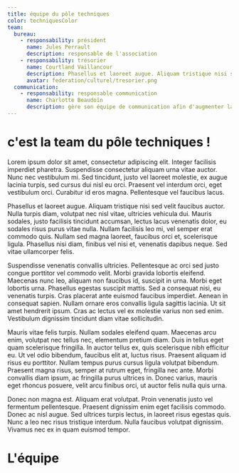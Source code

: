 ```yaml
---
title: équipe du pôle techniques
color: techniquesColor
team:
  bureau:
    - responsability: président
      name: Jules Perrault
      description: responsable de l'association
    - responsability: trésorier
      name: Courtland Vaillancour
      description: Phasellus et laoreet augue. Aliquam tristique nisi sed velit faucibus auctor. Nulla turpis diam, volutpat nec nisl vitae.
      avatar: federation/culturel/tresorier.png
  communication:
    - responsability: responsable communication
      name: Charlotte Beaudoin
      description: gère son équipe de communication afin d'augmenter la visibilité de l'association
---
```


# c'est la team du pôle techniques !

Lorem ipsum dolor sit amet, consectetur adipiscing elit. Integer facilisis imperdiet pharetra. Suspendisse consectetur aliquam urna vitae auctor. Nunc nec vestibulum mi. Sed tincidunt, justo vel laoreet molestie, ex augue lacinia turpis, sed cursus dui nisl eu orci. Praesent vel interdum orci, eget vestibulum orci. Curabitur id eros magna. Pellentesque vel faucibus lacus.

Phasellus et laoreet augue. Aliquam tristique nisi sed velit faucibus auctor. Nulla turpis diam, volutpat nec nisl vitae, ultricies vehicula dui. Mauris sodales, justo facilisis tincidunt accumsan, lectus lacus venenatis dolor, eu sodales risus purus vitae nulla. Nullam facilisis leo mi, vel semper erat commodo quis. Nullam sed magna laoreet, faucibus orci et, scelerisque ligula. Phasellus nisi diam, finibus vel nisi et, venenatis dapibus neque. Sed vitae ullamcorper felis.

Suspendisse venenatis convallis ultricies. Pellentesque ac orci sed justo congue porttitor vel commodo velit. Morbi gravida lobortis eleifend. Maecenas nunc leo, aliquam non faucibus id, suscipit in urna. Morbi eget lobortis urna. Phasellus egestas suscipit mattis. Sed a consequat nisi, eu venenatis turpis. Cras placerat ante euismod faucibus imperdiet. Aenean in consequat sapien. Nullam ornare eros convallis ligula sagittis lacinia. Ut sit amet hendrerit ipsum. Cras ac lectus vel ex molestie varius non sed enim. Vestibulum dignissim tincidunt diam vitae sollicitudin.

Mauris vitae felis turpis. Nullam sodales eleifend quam. Maecenas arcu enim, volutpat nec tellus nec, elementum pretium diam. Duis in tellus eget quam scelerisque fringilla. In auctor tellus ex, quis scelerisque nibh efficitur eu. Ut vel odio bibendum, faucibus elit at, luctus risus. Praesent aliquam id risus eu porttitor. Nullam tempus purus cursus ligula volutpat bibendum. Praesent magna risus, semper at rutrum eget, fringilla nec ante. Morbi convallis diam ipsum, ac fringilla purus ultrices in. Donec varius, mauris eget rhoncus posuere, velit arcu finibus orci, ut auctor felis nulla quis urna.

Donec non magna est. Aliquam erat volutpat. Proin venenatis justo vel fermentum pellentesque. Praesent dignissim enim eget facilisis commodo. Donec ac nisl augue. Sed ultrices turpis lectus, in laoreet risus egestas quis. Nunc a leo nec risus tristique interdum. Nulla faucibus volutpat dignissim. Vivamus nec ex in quam euismod tempor.

# L'équipe

<team :team="team" :color="color"></team>
